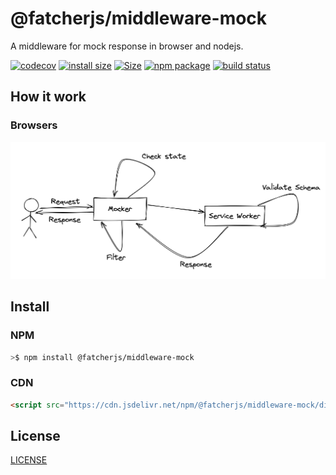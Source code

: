 # @fatcherjs/middleware-mock

A middleware for mock response in browser and nodejs.

[![codecov](https://codecov.io/gh/fatcherjs/middleware-mock/branch/master/graph/badge.svg?token=TFKUGW6YNI)](https://codecov.io/gh/fatcherjs/middleware-mock)
[![install size](https://packagephobia.com/badge?p=@fatcherjs/middleware-mock)](https://packagephobia.com/result?p=@fatcherjs/middleware-mock)
<a href="https://unpkg.com/@fatcherjs/middleware-mock"><img alt="Size" src="https://img.badgesize.io/https://unpkg.com/@fatcherjs/middleware-mock"></a>
<a href="https://npmjs.com/package/@fatcherjs/middleware-mock"><img src="https://img.shields.io/npm/v/@fatcherjs/middleware-mock.svg" alt="npm package"></a>
<a href="https://github.com/fatcherjs/middleware-mock/actions/workflows/ci.yml"><img src="https://github.com/fatcherjs/middleware-mock/actions/workflows/ci.yml/badge.svg?branch=master" alt="build status"></a>

## How it work

### Browsers

<div align="center">
  <img alt="Service Worker Mocker" src="https://github.com/fatcherjs/v1.docs/raw/master/public/sw_mocker.png" />
</div>

## Install

### NPM

```bash
>$ npm install @fatcherjs/middleware-mock
```

### CDN

```html
<script src="https://cdn.jsdelivr.net/npm/@fatcherjs/middleware-mock/dist/mock.min.js"></script>
```

## License

[LICENSE](https://github.com/fatcherjs/fatcher/blob/master/LICENSE)
